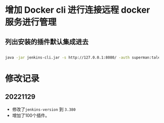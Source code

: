 # 增加 Docker cli 进行连接远程 docker 服务进行管理 



## 列出安装的插件默认集成进去
```bash

java -jar jenkins-cli.jar -s http://127.0.0.1:8080/ -auth superman:talent list-plugins

```

# 修改记录
## 20221129
- 修改了`jenkins-version` 到 `3.380` 
- 增加了100个插件。

